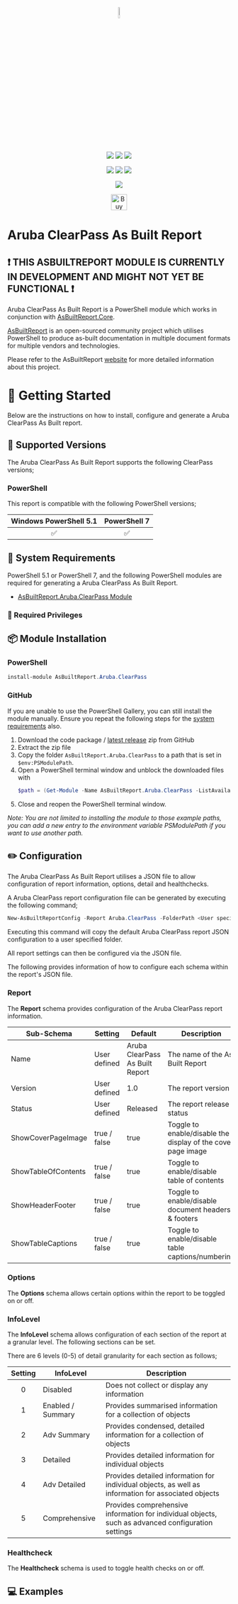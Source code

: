 <!-- ********** DO NOT EDIT THESE LINKS ********** -->
<p align="center">
    <a href="https://www.asbuiltreport.com/" alt="AsBuiltReport"></a>
            <img src='https://github.com/AsBuiltReport.png' width="8%" height="8%" /></a>
</p>
<p align="center">
    <a href="https://www.powershellgallery.com/packages/AsBuiltReport.Aruba.ClearPass/" alt="PowerShell Gallery Version">
        <img src="https://img.shields.io/powershellgallery/v/AsBuiltReport.Aruba.ClearPass.svg" /></a>
    <a href="https://www.powershellgallery.com/packages/AsBuiltReport.Aruba.ClearPass/" alt="PS Gallery Downloads">
        <img src="https://img.shields.io/powershellgallery/dt/AsBuiltReport.Aruba.ClearPass.svg" /></a>
    <a href="https://www.powershellgallery.com/packages/AsBuiltReport.Aruba.ClearPass/" alt="PS Platform">
        <img src="https://img.shields.io/powershellgallery/p/AsBuiltReport.Aruba.ClearPass.svg" /></a>
</p>
<p align="center">
    <a href="https://github.com/AsBuiltReport/AsBuiltReport.Aruba.ClearPass/graphs/commit-activity" alt="GitHub Last Commit">
        <img src="https://img.shields.io/github/last-commit/AsBuiltReport/AsBuiltReport.Aruba.ClearPass/master.svg" /></a>
    <a href="https://raw.githubusercontent.com/AsBuiltReport/AsBuiltReport.Aruba.ClearPass/master/LICENSE" alt="GitHub License">
        <img src="https://img.shields.io/github/license/AsBuiltReport/AsBuiltReport.Aruba.ClearPass.svg" /></a>
    <a href="https://github.com/AsBuiltReport/AsBuiltReport.Aruba.ClearPass/graphs/contributors" alt="GitHub Contributors">
        <img src="https://img.shields.io/github/contributors/AsBuiltReport/AsBuiltReport.Aruba.ClearPass.svg"/></a>
</p>
<p align="center">
    <a href="https://twitter.com/AsBuiltReport" alt="Twitter">
            <img src="https://img.shields.io/twitter/follow/AsBuiltReport.svg?style=social"/></a>
</p>

<p align="center">
    <a href='https://ko-fi.com/B0B7DDGZ7' target='_blank'><img height='36' style='border:0px;height:36px;' src='https://cdn.ko-fi.com/cdn/kofi1.png?v=3' border='0' alt='Buy Me a Coffee at ko-fi.com' /></a>
</p>
<!-- ********** DO NOT EDIT THESE LINKS ********** -->

# Aruba ClearPass As Built Report

<!-- ********** REMOVE THIS MESSAGE WHEN THE MODULE IS FUNCTIONAL ********** -->
## :exclamation: THIS ASBUILTREPORT MODULE IS CURRENTLY IN DEVELOPMENT AND MIGHT NOT YET BE FUNCTIONAL ❗

Aruba ClearPass As Built Report is a PowerShell module which works in conjunction with [AsBuiltReport.Core](https://github.com/AsBuiltReport/AsBuiltReport.Core).

[AsBuiltReport](https://github.com/AsBuiltReport/AsBuiltReport) is an open-sourced community project which utilises PowerShell to produce as-built documentation in multiple document formats for multiple vendors and technologies.

Please refer to the AsBuiltReport [website](https://www.asbuiltreport.com) for more detailed information about this project.

# :beginner: Getting Started
Below are the instructions on how to install, configure and generate a Aruba ClearPass As Built report.

## :floppy_disk: Supported Versions
<!-- ********** Update supported ClearPass versions ********** -->
The Aruba ClearPass As Built Report supports the following ClearPass versions;

### PowerShell
This report is compatible with the following PowerShell versions;

<!-- ********** Update supported PowerShell versions ********** -->
| Windows PowerShell 5.1 |     PowerShell 7    |
|:----------------------:|:--------------------:|
|   :white_check_mark:   | :white_check_mark: |
## :wrench: System Requirements
<!-- ********** Update system requirements ********** -->
PowerShell 5.1 or PowerShell 7, and the following PowerShell modules are required for generating a Aruba ClearPass As Built Report.

- [AsBuiltReport.Aruba.ClearPass Module](https://www.powershellgallery.com/packages/AsBuiltReport.Aruba.ClearPass/)

### :closed_lock_with_key: Required Privileges
<!-- ********** Define required privileges ********** -->
<!-- ********** Try to follow best practices to define least privileges ********** -->

## :package: Module Installation

### PowerShell
<!-- ********** Add installation for any additional PowerShell module(s) ********** -->
```powershell
install-module AsBuiltReport.Aruba.ClearPass
```

### GitHub
If you are unable to use the PowerShell Gallery, you can still install the module manually. Ensure you repeat the following steps for the [system requirements](https://github.com/AsBuiltReport/AsBuiltReport.Aruba.ClearPass#wrench-system-requirements) also.

1. Download the code package / [latest release](https://github.com/AsBuiltReport/AsBuiltReport.Aruba.ClearPass/releases/latest) zip from GitHub
2. Extract the zip file
3. Copy the folder `AsBuiltReport.Aruba.ClearPass` to a path that is set in `$env:PSModulePath`.
4. Open a PowerShell terminal window and unblock the downloaded files with
    ```powershell
    $path = (Get-Module -Name AsBuiltReport.Aruba.ClearPass -ListAvailable).ModuleBase; Unblock-File -Path $path\*.psd1; Unblock-File -Path $path\Src\Public\*.ps1; Unblock-File -Path $path\Src\Private\*.ps1
    ```
5. Close and reopen the PowerShell terminal window.

_Note: You are not limited to installing the module to those example paths, you can add a new entry to the environment variable PSModulePath if you want to use another path._

## :pencil2: Configuration

The Aruba ClearPass As Built Report utilises a JSON file to allow configuration of report information, options, detail and healthchecks.

A Aruba ClearPass report configuration file can be generated by executing the following command;
```powershell
New-AsBuiltReportConfig -Report Aruba.ClearPass -FolderPath <User specified folder> -Filename <Optional>
```

Executing this command will copy the default Aruba ClearPass report JSON configuration to a user specified folder.

All report settings can then be configured via the JSON file.

The following provides information of how to configure each schema within the report's JSON file.

<!-- ********** DO NOT CHANGE THE REPORT SCHEMA SETTINGS ********** -->
### Report
The **Report** schema provides configuration of the Aruba ClearPass report information.

| Sub-Schema          | Setting      | Default                        | Description                                                  |
|---------------------|--------------|--------------------------------|--------------------------------------------------------------|
| Name                | User defined | Aruba ClearPass As Built Report | The name of the As Built Report                              |
| Version             | User defined | 1.0                            | The report version                                           |
| Status              | User defined | Released                       | The report release status                                    |
| ShowCoverPageImage  | true / false | true                           | Toggle to enable/disable the display of the cover page image |
| ShowTableOfContents | true / false | true                           | Toggle to enable/disable table of contents                   |
| ShowHeaderFooter    | true / false | true                           | Toggle to enable/disable document headers & footers          |
| ShowTableCaptions   | true / false | true                           | Toggle to enable/disable table captions/numbering            |

### Options
The **Options** schema allows certain options within the report to be toggled on or off.

<!-- ********** Add/Remove the number of InfoLevels as required ********** -->
### InfoLevel
The **InfoLevel** schema allows configuration of each section of the report at a granular level. The following sections can be set.

There are 6 levels (0-5) of detail granularity for each section as follows;

| Setting | InfoLevel         | Description                                                                                                                                |
|:-------:|-------------------|--------------------------------------------------------------------------------------------------------------------------------------------|
|    0    | Disabled          | Does not collect or display any information                                                                                                |
|    1    | Enabled / Summary | Provides summarised information for a collection of objects                                                                                |
|    2    | Adv Summary       | Provides condensed, detailed information for a collection of objects                                                                       |
|    3    | Detailed          | Provides detailed information for individual objects                                                                                       |
|    4    | Adv Detailed      | Provides detailed information for individual objects, as well as information for associated objects                                        |
|    5    | Comprehensive     | Provides comprehensive information for individual objects, such as advanced configuration settings                                         |

### Healthcheck
The **Healthcheck** schema is used to toggle health checks on or off.

## :computer: Examples
<!-- ********** Add some examples. Use other AsBuiltReport modules as a guide. ********** -->
